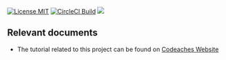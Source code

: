 [![License MIT][MIT badge]][MIT]
[![CircleCI Build][CircleCI badge]][CircleCI]
[![][Paypal Donate Img]][Paypal Donate Link]

## Relevant documents

- The tutorial related to this project can be found on [Codeaches Website]

[MIT badge]: https://img.shields.io/:license-MIT%202.0-blue.svg
[MIT]: https://opensource.org/licenses/mit-license.php

[Paypal Donate Img]: https://www.paypalobjects.com/en_US/i/btn/btn_donate_SM.gif
[Paypal Donate Link]: https://www.paypal.com/cgi-bin/webscr?cmd=_donations&business=FLER29DWAYJ58&currency_code=USD&source=url

[Codeaches Website]: https://codeaches.com

[CircleCI badge]: https://circleci.com/gh/codeaches/jwt-oauth2-authorization-and-resource-servers.svg?style=shield&circle-token=:circle-token
[CircleCI]: https://circleci.com/gh/codeaches/jwt-oauth2-authorization-and-resource-servers

